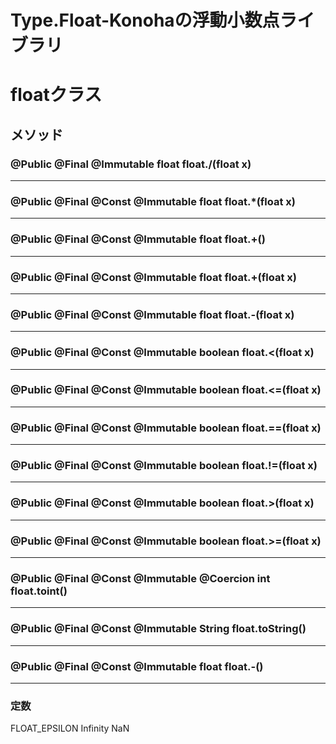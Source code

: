 Type.Float-Konohaの浮動小数点ライブラリ
====================

# floatクラス
## メソッド

### @Public @Final @Immutable float float./(float x)

---

### @Public @Final @Const @Immutable float float.*(float x)

---

### @Public @Final @Const @Immutable float float.+()

---

### @Public @Final @Const @Immutable float float.+(float x)

---

### @Public @Final @Const @Immutable float float.-(float x)

---

### @Public @Final @Const @Immutable boolean float.<(float x)

---

### @Public @Final @Const @Immutable boolean float.<=(float x)

---

### @Public @Final @Const @Immutable boolean float.==(float x)

---

### @Public @Final @Const @Immutable boolean float.!=(float x)

---

### @Public @Final @Const @Immutable boolean float.>(float x)

---

### @Public @Final @Const @Immutable boolean float.>=(float x)

---

### @Public @Final @Const @Immutable @Coercion int float.toint()

---

### @Public @Final @Const @Immutable String float.toString()

---

### @Public @Final @Const @Immutable float float.-()

---

### 定数
FLOAT_EPSILON
Infinity
NaN
